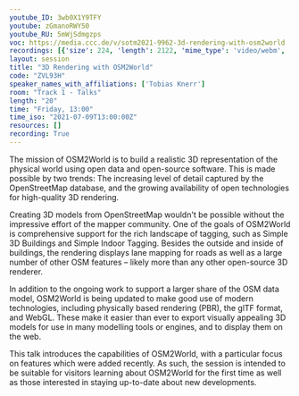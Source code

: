 ```yaml
---
youtube_ID: 3wb0X1Y9TFY
youtube: zGmanoRWY50
youtube_RU: 5mWjSdmgzps
voc: https://media.ccc.de/v/sotm2021-9962-3d-rendering-with-osm2world
recordings: [{'size': 224, 'length': 2122, 'mime_type': 'video/webm', 'language': 'eng-ind-rus', 'filename': 'sotm2021-9962-eng-ind-rus-3D_Rendering_with_OSM2World_webm-hd.webm', 'state': 'new', 'folder': 'webm-hd', 'high_quality': True, 'width': 1920, 'height': 1080, 'updated_at': '2021-11-08T22:48:42.283+01:00', 'recording_url': 'https://cdn.media.ccc.de/events/sotm/2021/webm-hd/sotm2021-9962-eng-ind-rus-3D_Rendering_with_OSM2World_webm-hd.webm', 'url': 'https://api.media.ccc.de/public/recordings/55547', 'event_url': 'https://api.media.ccc.de/public/events/005f8bd2-9a33-5e87-9c0c-b509fb699412', 'conference_url': 'https://api.media.ccc.de/public/conferences/sotm2021'}, {'size': 149, 'length': 2122, 'mime_type': 'video/webm', 'language': 'eng-ind-rus', 'filename': 'sotm2021-9962-eng-ind-rus-3D_Rendering_with_OSM2World_webm-sd.webm', 'state': 'new', 'folder': 'webm-sd', 'high_quality': False, 'width': 720, 'height': 576, 'updated_at': '2021-11-08T22:16:08.635+01:00', 'recording_url': 'https://cdn.media.ccc.de/events/sotm/2021/webm-sd/sotm2021-9962-eng-ind-rus-3D_Rendering_with_OSM2World_webm-sd.webm', 'url': 'https://api.media.ccc.de/public/recordings/55546', 'event_url': 'https://api.media.ccc.de/public/events/005f8bd2-9a33-5e87-9c0c-b509fb699412', 'conference_url': 'https://api.media.ccc.de/public/conferences/sotm2021'}, {'size': 32, 'length': 2122, 'mime_type': 'audio/mpeg', 'language': 'eng', 'filename': 'sotm2021-9962-eng-3D_Rendering_with_OSM2World_mp3.mp3', 'state': 'new', 'folder': 'mp3', 'high_quality': False, 'width': 0, 'height': 0, 'updated_at': '2021-11-08T21:54:04.090+01:00', 'recording_url': 'https://cdn.media.ccc.de/events/sotm/2021/mp3/sotm2021-9962-eng-3D_Rendering_with_OSM2World_mp3.mp3', 'url': 'https://api.media.ccc.de/public/recordings/55545', 'event_url': 'https://api.media.ccc.de/public/events/005f8bd2-9a33-5e87-9c0c-b509fb699412', 'conference_url': 'https://api.media.ccc.de/public/conferences/sotm2021'}, {'size': 122, 'length': 2122, 'mime_type': 'video/mp4', 'language': 'eng-ind-rus', 'filename': 'sotm2021-9962-eng-ind-rus-3D_Rendering_with_OSM2World_sd.mp4', 'state': 'new', 'folder': 'h264-sd', 'high_quality': False, 'width': 720, 'height': 576, 'updated_at': '2021-11-08T21:52:38.528+01:00', 'recording_url': 'https://cdn.media.ccc.de/events/sotm/2021/h264-sd/sotm2021-9962-eng-ind-rus-3D_Rendering_with_OSM2World_sd.mp4', 'url': 'https://api.media.ccc.de/public/recordings/55544', 'event_url': 'https://api.media.ccc.de/public/events/005f8bd2-9a33-5e87-9c0c-b509fb699412', 'conference_url': 'https://api.media.ccc.de/public/conferences/sotm2021'}, {'size': 195, 'length': 2122, 'mime_type': 'video/mp4', 'language': 'eng-ind-rus', 'filename': 'sotm2021-9962-eng-ind-rus-3D_Rendering_with_OSM2World_hd.mp4', 'state': 'new', 'folder': 'h264-hd', 'high_quality': True, 'width': 1920, 'height': 1080, 'updated_at': '2021-11-08T21:47:46.488+01:00', 'recording_url': 'https://cdn.media.ccc.de/events/sotm/2021/h264-hd/sotm2021-9962-eng-ind-rus-3D_Rendering_with_OSM2World_hd.mp4', 'url': 'https://api.media.ccc.de/public/recordings/55543', 'event_url': 'https://api.media.ccc.de/public/events/005f8bd2-9a33-5e87-9c0c-b509fb699412', 'conference_url': 'https://api.media.ccc.de/public/conferences/sotm2021'}, {'size': 129, 'length': 2122, 'mime_type': 'video/mp4', 'language': 'rus', 'filename': 'sotm2021-9962-rus-3D_Rendering_with_OSM2World.mp4', 'state': 'new', 'folder': 'h264-hd', 'high_quality': True, 'width': 1920, 'height': 1080, 'updated_at': '2021-11-08T21:47:38.605+01:00', 'recording_url': 'https://cdn.media.ccc.de/events/sotm/2021/h264-hd/sotm2021-9962-rus-3D_Rendering_with_OSM2World.mp4', 'url': 'https://api.media.ccc.de/public/recordings/55542', 'event_url': 'https://api.media.ccc.de/public/events/005f8bd2-9a33-5e87-9c0c-b509fb699412', 'conference_url': 'https://api.media.ccc.de/public/conferences/sotm2021'}, {'size': 129, 'length': 2122, 'mime_type': 'video/mp4', 'language': 'ind', 'filename': 'sotm2021-9962-ind-3D_Rendering_with_OSM2World.mp4', 'state': 'new', 'folder': 'h264-hd', 'high_quality': True, 'width': 1920, 'height': 1080, 'updated_at': '2021-11-08T21:47:32.618+01:00', 'recording_url': 'https://cdn.media.ccc.de/events/sotm/2021/h264-hd/sotm2021-9962-ind-3D_Rendering_with_OSM2World.mp4', 'url': 'https://api.media.ccc.de/public/recordings/55541', 'event_url': 'https://api.media.ccc.de/public/events/005f8bd2-9a33-5e87-9c0c-b509fb699412', 'conference_url': 'https://api.media.ccc.de/public/conferences/sotm2021'}, {'size': 129, 'length': 2122, 'mime_type': 'video/mp4', 'language': 'eng', 'filename': 'sotm2021-9962-eng-3D_Rendering_with_OSM2World.mp4', 'state': 'new', 'folder': 'h264-hd', 'high_quality': True, 'width': 1920, 'height': 1080, 'updated_at': '2021-11-08T21:47:26.598+01:00', 'recording_url': 'https://cdn.media.ccc.de/events/sotm/2021/h264-hd/sotm2021-9962-eng-3D_Rendering_with_OSM2World.mp4', 'url': 'https://api.media.ccc.de/public/recordings/55540', 'event_url': 'https://api.media.ccc.de/public/events/005f8bd2-9a33-5e87-9c0c-b509fb699412', 'conference_url': 'https://api.media.ccc.de/public/conferences/sotm2021'}]
layout: session
title: "3D Rendering with OSM2World"
code: "ZVL93H"
speaker_names_with_affiliations: ['Tobias Knerr']
room: "Track 1 - Talks"
length: "20"
time: "Friday, 13:00"
time_iso: "2021-07-09T13:00:00Z"
resources: []
recording: True
---
```

The mission of OSM2World is to build a realistic 3D representation of the physical world using open data and open-source software. This is made possible by two trends: The increasing level of detail captured by the OpenStreetMap database, and the growing availability of open technologies for high-quality 3D rendering.

Creating 3D models from OpenStreetMap wouldn't be possible without the impressive effort of the mapper community. One of the goals of OSM2World is comprehensive support for the rich landscape of tagging, such as Simple 3D Buildings and Simple Indoor Tagging. Besides the outside and inside of buildings, the rendering displays lane mapping for roads as well as a large number of other OSM features – likely more than any other open-source 3D renderer.

In addition to the ongoing work to support a larger share of the OSM data model, OSM2World is being updated to make good use of modern technologies, including physically based rendering (PBR), the glTF format, and WebGL. These make it easier than ever to export visually appealing 3D models for use in many modelling tools or engines, and to display them on the web.

This talk introduces the capabilities of OSM2World, with a particular focus on features which were added recently. As such, the session is intended to be suitable for visitors learning about OSM2World for the first time as well as those interested in staying up-to-date about new developments.
